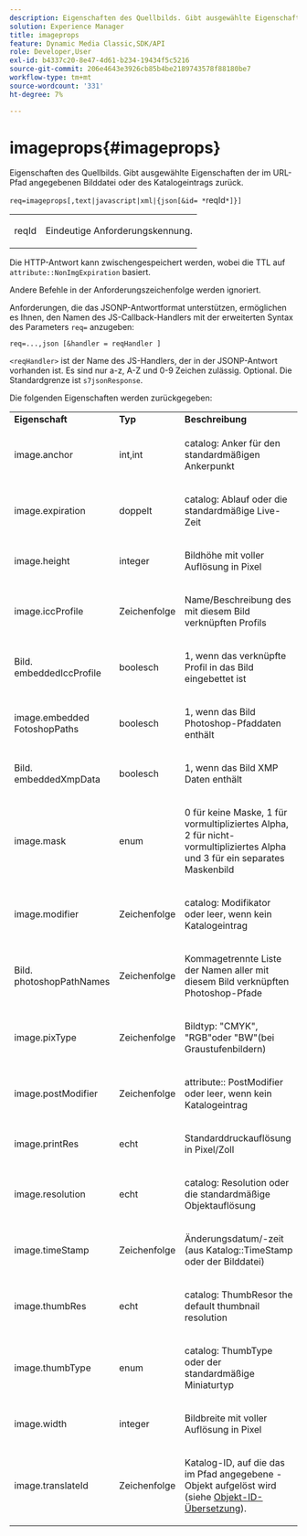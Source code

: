 ```yaml
---
description: Eigenschaften des Quellbilds. Gibt ausgewählte Eigenschaften der im URL-Pfad angegebenen Bilddatei oder des Katalogeintrags zurück.
solution: Experience Manager
title: imageprops
feature: Dynamic Media Classic,SDK/API
role: Developer,User
exl-id: b4337c20-8e47-4d61-b234-19434f5c5216
source-git-commit: 206e4643e3926cb85b4be2189743578f88180be7
workflow-type: tm+mt
source-wordcount: '331'
ht-degree: 7%

---
```


# imageprops{#imageprops}

Eigenschaften des Quellbilds. Gibt ausgewählte Eigenschaften der im URL-Pfad angegebenen Bilddatei oder des Katalogeintrags zurück.

`req=imageprops[,text|javascript|xml|{json[&id= *`reqId`*]}]`

<table id="simpletable_8E03127D50444CA7878A6B08E866EE2E"> 
 <tr class="strow"> 
  <td class="stentry"> <p><span class="codeph"><span class="varname"> reqId</span></span> </p> </td> 
  <td class="stentry"> <p>Eindeutige Anforderungskennung. </p></td> 
 </tr> 
</table>

Die HTTP-Antwort kann zwischengespeichert werden, wobei die TTL auf `attribute::NonImgExpiration` basiert.

Andere Befehle in der Anforderungszeichenfolge werden ignoriert.

Anforderungen, die das JSONP-Antwortformat unterstützen, ermöglichen es Ihnen, den Namen des JS-Callback-Handlers mit der erweiterten Syntax des Parameters `req=` anzugeben:

`req=...,json [&handler = reqHandler ]`

`<reqHandler>` ist der Name des JS-Handlers, der in der JSONP-Antwort vorhanden ist. Es sind nur a-z, A-Z und 0-9 Zeichen zulässig. Optional. Die Standardgrenze ist `s7jsonResponse`.

Die folgenden Eigenschaften werden zurückgegeben:

<table id="table_5F289E2E21594A5598DF98E65DEDDFA0"> 
 <tbody> 
  <tr> 
   <td> <b> Eigenschaft</b> </td> 
   <td> <b> Typ</b> </td> 
   <td> <b> Beschreibung</b> </td> 
  </tr> 
  <tr> 
   <td> <p> <span class="codeph"> image.anchor</span> </p> </td> 
   <td> <p> int,int </p> </td> 
   <td> <p> <span class="codeph"> catalog: </span> Anker für den standardmäßigen Ankerpunkt </p> </td> 
  </tr> 
  <tr> 
   <td> <p> <span class="codeph"> image.expiration</span> </p> </td> 
   <td> <p> doppelt </p> </td> 
   <td> <p> <span class="codeph"> catalog: </span> Ablauf oder die standardmäßige Live-Zeit </p> </td> 
  </tr> 
  <tr> 
   <td> <p> <span class="codeph"> image.height</span> </p> </td> 
   <td> <p> integer </p> </td> 
   <td> <p>Bildhöhe mit voller Auflösung in Pixel </p> </td> 
  </tr> 
  <tr> 
   <td> <p> <span class="codeph"> image.iccProfile</span> </p> </td> 
   <td> <p> Zeichenfolge </p> </td> 
   <td> <p> Name/Beschreibung des mit diesem Bild verknüpften Profils </p> </td> 
  </tr> 
  <tr> 
   <td> <p> <span class="codeph"> Bild. embeddedIccProfile</span> </p> </td> 
   <td> <p> boolesch </p> </td> 
   <td> <p> 1, wenn das verknüpfte Profil in das Bild eingebettet ist </p> </td> 
  </tr> 
  <tr> 
   <td> <p> <span class="codeph"> image.embedded FotoshopPaths</span> </p> </td> 
   <td> <p> boolesch </p> </td> 
   <td> <p> 1, wenn das Bild Photoshop-Pfaddaten enthält </p> </td> 
  </tr> 
  <tr> 
   <td> <p> <span class="codeph"> Bild. embeddedXmpData</span> </p> </td> 
   <td> <p> boolesch </p> </td> 
   <td> <p> 1, wenn das Bild XMP Daten enthält </p> </td> 
  </tr> 
  <tr> 
   <td> <p> <span class="codeph"> image.mask</span> </p> </td> 
   <td> <p> enum </p> </td> 
   <td> <p> 0 für keine Maske, 1 für vormultipliziertes Alpha, 2 für nicht-vormultipliziertes Alpha und 3 für ein separates Maskenbild </p> </td> 
  </tr> 
  <tr> 
   <td> <p> <span class="codeph"> image.modifier</span> </p> </td> 
   <td> <p> Zeichenfolge </p> </td> 
   <td> <p> <span class="codeph"> catalog: </span> Modifikator oder leer, wenn kein Katalogeintrag </p> </td> 
  </tr> 
  <tr> 
   <td> <p> <span class="codeph"> Bild. photoshopPathNames</span> </p> </td> 
   <td> <p> Zeichenfolge </p> </td> 
   <td> <p> Kommagetrennte Liste der Namen aller mit diesem Bild verknüpften Photoshop-Pfade </p> </td> 
  </tr> 
  <tr> 
   <td> <p> <span class="codeph"> image.pixType</span> </p> </td> 
   <td> <p> Zeichenfolge </p> </td> 
   <td> <p> Bildtyp: "CMYK", "RGB"oder "BW"(bei Graustufenbildern) </p> </td> 
  </tr> 
  <tr> 
   <td> <p> <span class="codeph"> image.postModifier</span> </p> </td> 
   <td> <p> Zeichenfolge </p> </td> 
   <td> <p> <span class="codeph"> attribute::</span> PostModifier oder leer, wenn kein Katalogeintrag </p> </td> 
  </tr> 
  <tr> 
   <td> <p> <span class="codeph"> image.printRes</span> </p> </td> 
   <td> <p> echt </p> </td> 
   <td> <p> Standarddruckauflösung in Pixel/Zoll </p> </td> 
  </tr> 
  <tr> 
   <td> <p> <span class="codeph"> image.resolution</span> </p> </td> 
   <td> <p> echt </p> </td> 
   <td> <p> <span class="codeph"> catalog: </span> Resolution oder die standardmäßige Objektauflösung </p> </td> 
  </tr> 
  <tr> 
   <td> <p> <span class="codeph"> image.timeStamp</span> </p> </td> 
   <td> <p> Zeichenfolge </p> </td> 
   <td> <p>Änderungsdatum/-zeit (aus <span class="codeph"> Katalog::TimeStamp</span> oder der Bilddatei) </p> </td> 
  </tr> 
  <tr> 
   <td> <p> <span class="codeph"> image.thumbRes</span> </p> </td> 
   <td> <p> echt </p> </td> 
   <td> <p> <span class="codeph"> catalog: </span> ThumbResor the default thumbnail resolution </p> </td> 
  </tr> 
  <tr> 
   <td> <p> <span class="codeph"> image.thumbType</span> </p> </td> 
   <td> <p> enum </p> </td> 
   <td> <p> <span class="codeph"> catalog: </span> ThumbType oder der standardmäßige Miniaturtyp </p> </td> 
  </tr> 
  <tr> 
   <td> <p> <span class="codeph"> image.width</span> </p> </td> 
   <td> <p> integer </p> </td> 
   <td> <p> Bildbreite mit voller Auflösung in Pixel </p> </td> 
  </tr> 
  <tr> 
   <td> <p> <span class="codeph"> image.translateId</span> </p> </td> 
   <td> <p> Zeichenfolge </p> </td> 
   <td> <p> Katalog-ID, auf die das im Pfad angegebene <span class="varname">-Objekt</span> aufgelöst wird (siehe <a href="../../../../../../is-api/http-ref/image-serving-api-ref/c-http-protocol-reference/c-syntax-and-features/r-object-id-translation.md#reference-cf3e34e6cbb346d69ded9982bfdef414" type="reference" format="dita" scope="local"> Objekt-ID-Übersetzung</a>). </p> </td> 
  </tr> 
 </tbody> 
</table>
